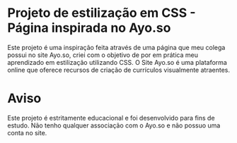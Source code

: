 # Projeto de estilização em CSS - Página inspirada no Ayo.so
Este projeto é uma inspiração feita através de uma página que meu colega possui no site Ayo.so, criei com o objetivo de por em prática meu aprendizado em estilização utilizando CSS. O Site Ayo.so é uma plataforma online que oferece recursos de criação de currículos visualmente atraentes.

# Aviso
Este projeto é estritamente educacional e foi desenvolvido para fins de estudo. Não tenho qualquer associação com o Ayo.so e não possuo uma conta no site.
